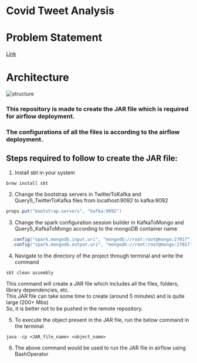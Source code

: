 # Covid Tweet Analysis

# Problem Statement

[Link](https://docs.google.com/document/d/1u7evaLRQ_CFOKFJSi0JniaaI_4hoxFYAyMqHrtSwFuY/edit)

# Architecture

![structure](./images/structure.png)

### This repository is made to create the JAR file which is required for airflow deployment.

### The configurations of all the files is according to the airflow deployment.

## Steps required to follow to create the JAR file:

1. Install sbt in your system
```terminal
brew install sbt
```

2. Change the bootstrap servers in TwitterToKafka and Query5_TwitterToKafka files from localhost:9092 to kafka:9092
```scala
props.put("bootstrap.servers", "kafka:9092")
```

3. Change the spark configuration session builder in KafkaToMongo and Query5_KafkaToMongo according to the mongoDB container name
```scala
  .config("spark.mongodb.input.uri", "mongodb://root:root@mongo:27017")
  .config("spark.mongodb.output.uri", "mongodb://root:root@mongo:27017")
```

4. Navigate to the directory of the project through terminal and write the command
```terminal
sbt clean assembly
```

This command will create a JAR file which includes all the files, folders, library dependencies, etc. <br/>
This JAR file can take some time to create (around 5 minutes) and is quite large (200+ Mbs) <br/>
So, it is better not to be pushed in the remote repository.

5. To execute the object present in the JAR file, run the below command in the terminal
```terminal
java -cp <JAR_file_name> <object_name> 
```

6. The above command would be used to run the JAR file in airflow using BashOperator